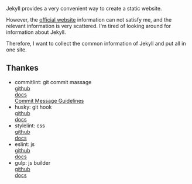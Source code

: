 Jekyll provides a very convenient way to create a static website.

However, the [official website](https://jekyllrb.com/docs/) information can not satisfy me, and the relevant information is very scattered.
I'm tired of looking around for information about Jekyll. 

Therefore, I want to collect the common information of Jekyll and put all in one site.

## Thankes

- commitlint: git commit massage<br>
  [github](https://github.com/conventional-changelog/commitlint/) <br>
  [docs](https://commitlint.js.org/#/)<br>
  [Commit Message Guidelines](https://github.com/angular/angular/blob/22b96b9/CONTRIBUTING.md#-commit-message-guidelines)<br>
- husky: git hook<br>
  [github](https://github.com/typicode/husky)<br>
  [docs](https://typicode.github.io/husky/#/?id=manual)<br>
- stylelint: css <br>
  [github](https://github.com/stylelint/stylelint) <br>
  [docs](http://stylelint.docschina.org/)<br>
- eslint: js <br>
  [github](https://github.com/eslint/eslint) <br>
  [docs](https://eslint.org/) <br>
- gulp: js builder<br>
  [github](https://github.com/gulpjs/gulp)<br>
  [docs](https://gulpjs.com/docs/en/api/concepts)<br>